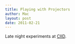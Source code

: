 ```yaml
---
title: Playing with Projectors
author: Mac
layout: post
date: 2011-02-21
---
```

Late night experiments at [CIID][1].

 [1]: http://www.ciid.dk